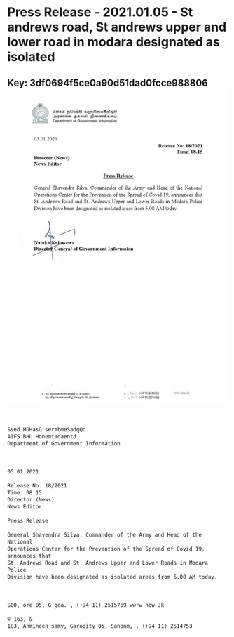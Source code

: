 # Press Release - 2021.01.05 - St andrews road, St andrews upper and lower road in modara designated as isolated 
Key: 3df0694f5ce0a90d51dad0fcce988806 
![img](img/3df0694f5ce0a90d51dad0fcce988806.jpg)
---
```
 

Ssed HOHasG sermbmeSadqQo
AIFS BHU Honemtadaentd
Department of Government Information

 

05.01.2021

Release No: 18/2021
Time: 08.15
Director (News)
News Editor

Press Release

General Shavendra Silva, Commander of the Army and Head of the National
Operations Center for the Prevention of the Spread of Covid 19, announces that
St. Andrews Road and St. Andrews Upper and Lower Roads in Modara Police
Division have been designated as isolated areas from 5.00 AM today.

 

S00, ore 05, G goa. , (+94 11) 2515759 wwrw now Jk

© 163, &
183, Anmineen samy, Garogity 05, Sanonm, . (+94 11) 2514753

 

```
